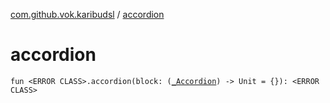 [com.github.vok.karibudsl](index.md) / [accordion](.)

# accordion

`fun <ERROR CLASS>.accordion(block: (`[`_Accordion`](_-accordion/index.md)`) -> Unit = {}): <ERROR CLASS>`